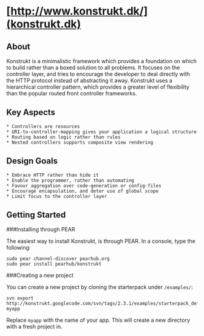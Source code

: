 [http://www.konstrukt.dk/](konstrukt.dk)
===

About
---

Konstrukt is a minimalistic framework which provides a foundation on which to build rather than a boxed solution to all problems. It focuses on the controller layer, and tries to encourage the developer to deal directly with the HTTP protocol instead of abstracting it away. Konstrukt uses a hierarchical controller pattern, which provides a greater level of flexibility than the popular routed front controller frameworks. 

Key Aspects
---

    * Controllers are resources
    * URI-to-controller-mapping gives your application a logical structure
    * Routing based on logic rather than rules
    * Nested controllers supports composite view rendering

Design Goals
---

    * Embrace HTTP rather than hide it
    * Enable the programmer, rather than automating
    * Favour aggregation over code-generation or config-files
    * Encourage encapsulation, and deter use of global scope
    * Limit focus to the controller layer

Getting Started
---

###Installing through PEAR

The easiest way to install Konstrukt, is through PEAR. In a console, type the following:

    sudo pear channel-discover pearhub.org
    sudo pear install pearhub/konstrukt

###Creating a new project

You can create a new project by cloning the starterpack under `/examples/`:

    svn export http://konstrukt.googlecode.com/svn/tags/2.3.1/examples/starterpack_default myapp

Replace `myapp` with the name of your app. This will create a new directory with a fresh project in.
